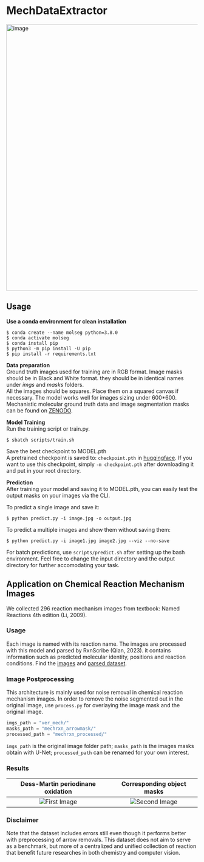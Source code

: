 # MechDataExtractor
<img width="700" alt="image" src="https://github.com/user-attachments/assets/99719931-00e9-471b-a2a8-e1d75b9fb945" />


## Usage
**Use a conda environment for clean installation**
```
$ conda create --name molseg python=3.8.0
$ conda activate molseg
$ conda install pip
$ python3 -m pip install -U pip
$ pip install -r requirements.txt
```
**Data preparation** <br/>
Ground truth images used for training are in RGB format. Image masks should be in Black and White format. they should be in identical names under _imgs_ and _masks_ folders. <br/>
All the images should be squares. Place them on a squared canvas if necessary. The model works well for images sizing under 600*600. <br/>
Mechanistic molecular ground truth data and image segmentation masks can be found on [ZENODO](https://zenodo.org/records/12741238). <br/>

**Model Training**<br/>
Run the training script or train.py.
```
$ sbatch scripts/train.sh
```
Save the best checkpoint to MODEL.pth<br/>
A pretrained checkpoint is saved to: `checkpoint.pth` in [huggingface](https://huggingface.co/datasets/Ting25/MechRxn/blob/main/checkpoint.pth). If you want to use this checkpoint, simply `-m checkpoint.pth` after downloading it and put in your root directory.

**Prediction**<br/>
After training your model and saving it to MODEL.pth, you can easily test the output masks on your images via the CLI.

To predict a single image and save it:
```
$ python predict.py -i image.jpg -o output.jpg
```
To predict a multiple images and show them without saving them:
```
$ python predict.py -i image1.jpg image2.jpg --viz --no-save
```
For batch predictions, use `scripts/predict.sh` after setting up the bash environment. Feel free to change the input directory and the output directory for further accomodating your task.

## Application on Chemical Reaction Mechanism Images
We collected 296 reaction mechanism images from textbook: Named Reactions 4th edition (Li, 2009). <br/>

### Usage
Each image is named with its reaction name. The images are processed with this model and parsed by RxnScribe (Qian, 2023).
it contains information such as predicted molecular identity, positions and reaction conditions. 
Find the [images](https://huggingface.co/datasets/Ting25/MechRxn/blob/main/ver_mech.zip) and [parsed dataset](rxn_data/batch_prediction.json). <br/>

### Image Postprocessing
This architecture is mainly used for noise removal in chemical reaction mechanism images. In order to remove the noise segmented out in the original image, use `process.py` for overlaying the image mask and the original image.
```python
imgs_path = "ver_mech/"
masks_path = "mechrxn_arrowmask/"
processed_path = "mechrxn_processed/"
```
`imgs_path` is the original image folder path; `masks_path` is the images masks obtain with U-Net; `processed_path` can be renamed for your own interest. 

### Results
| Dess-Martin periodinane oxidation | Corresponding object masks |
|:-------------------------------:|:--------------------------------:|
| ![First Image](https://github.com/user-attachments/assets/a944c42b-e7ba-4b8f-8b84-9731b4807d29) | ![Second Image](https://github.com/user-attachments/assets/26e4fa11-b028-4b24-8dd8-70f643767748) |


### Disclaimer
Note that the dataset includes errors still even though it performs better with preprocessing of arrow removals. This dataset does not aim to serve as a benchmark, but more of a centralized and unified collection of reaction that benefit future researches in both chemistry and computer vision.


